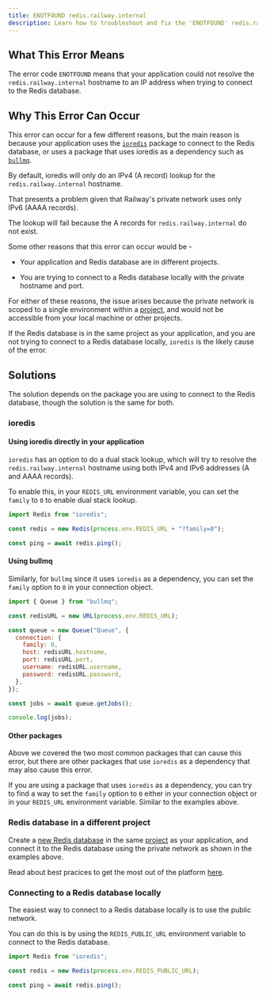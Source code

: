 ```yaml
---
title: ENOTFOUND redis.railway.internal
description: Learn how to troubleshoot and fix the 'ENOTFOUND' redis.railway.internal error.
---
```


## What This Error Means

The error code `ENOTFOUND` means that your application could not resolve the `redis.railway.internal` hostname to an IP address when trying to connect to the Redis database.

## Why This Error Can Occur

This error can occur for a few different reasons, but the main reason is because your application uses the [`ioredis`](https://www.npmjs.com/package/ioredis) package to connect to the Redis database, or uses a package that uses ioredis as a dependency such as [`bullmq`](https://docs.bullmq.io/).

By default, ioredis will only do an IPv4 (A record) lookup for the `redis.railway.internal` hostname.

That presents a problem given that Railway's private network uses only IPv6 (AAAA records).

The lookup will fail because the A records for `redis.railway.internal` do not exist.

Some other reasons that this error can occur would be -

- Your application and Redis database are in different projects.

- You are trying to connect to a Redis database locally with the private hostname and port.

For either of these reasons, the issue arises because the private network is scoped to a single environment within a [project](https://docs.railway.com/overview/the-basics#project--project-canvas), and would not be accessible from your local machine or other projects.

If the Redis database is in the same project as your application, and you are not trying to connect to a Redis database locally, `ioredis` is the likely cause of the error.

## Solutions

The solution depends on the package you are using to connect to the Redis database, though the solution is the same for both.

### ioredis

#### Using ioredis directly in your application

`ioredis` has an option to do a dual stack lookup, which will try to resolve the `redis.railway.internal` hostname using both IPv4 and IPv6 addresses (A and AAAA records).

To enable this, in your `REDIS_URL` environment variable, you can set the `family` to `0` to enable dual stack lookup.

```js
import Redis from "ioredis";

const redis = new Redis(process.env.REDIS_URL + "?family=0");

const ping = await redis.ping();
```

#### Using bullmq

Similarly, for `bullmq` since it uses `ioredis` as a dependency, you can set the `family` option to `0` in your connection object.

```js
import { Queue } from "bullmq";

const redisURL = new URL(process.env.REDIS_URL);

const queue = new Queue("Queue", {
  connection: {
    family: 0,
    host: redisURL.hostname,
    port: redisURL.port,
    username: redisURL.username,
    password: redisURL.password,
  },
});

const jobs = await queue.getJobs();

console.log(jobs);
```

#### Other packages

Above we covered the two most common packages that can cause this error, but there are other packages that use `ioredis` as a dependency that may also cause this error.

If you are using a package that uses `ioredis` as a dependency, you can try to find a way to set the `family` option to `0` either in your connection object or in your `REDIS_URL` environment variable. Similar to the examples above.

### Redis database in a different project

Create a [new Redis database](https://docs.railway.com/guides/redis) in the same [project](https://docs.railway.com/overview/the-basics#project--project-canvas) as your application, and connect it to the Redis database using the private network as shown in the examples above.

Read about best pracices to get the most out of the platform [here](/overview/best-practices).

### Connecting to a Redis database locally

The easiest way to connect to a Redis database locally is to use the public network.

You can do this is by using the `REDIS_PUBLIC_URL` environment variable to connect to the Redis database.

```js
import Redis from "ioredis";

const redis = new Redis(process.env.REDIS_PUBLIC_URL);

const ping = await redis.ping();
```
